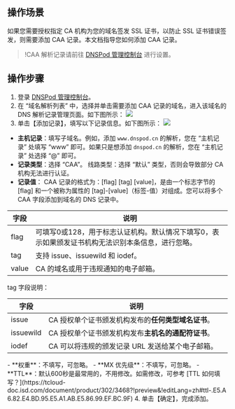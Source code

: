 ## 操作场景
如果您需要授权指定 CA 机构为您的域名签发 SSL 证书，以防止 SSL 证书错误签发，则需要添加 CAA 记录。本文档指导您如何添加 CAA 记录。
>!CAA 解析记录请前往 [DNSPod 管理控制台](https://console.dnspod.cn/dns/list) 进行设置。

## 操作步骤
1. 登录 [DNSPod 管理控制台](https://console.dnspod.cn/dns/list)。
2. 在 “域名解析列表” 中，选择并单击需要添加 CAA 记录的域名，进入该域名的 DNS 解析记录管理页面。如下图所示：
![](https://main.qcloudimg.com/raw/74d113969f06f1f2d01f58b7af0a07bf.png)
3. 单击【添加记录】，填写以下记录信息。如下图所示：
![](https://main.qcloudimg.com/raw/96a458f327c431c8e8f0988f3bb2503c.png)
 - **主机记录**：填写子域名。例如，添加 `www.dnspod.cn` 的解析，您在 “主机记录” 处填写 “www” 即可。如果只是想添加 `dnspod.cn` 的解析，您在 “主机记录” 处选择 “@” 即可。
 - **记录类型**：选择 “CAA”。
线路类型：选择 “默认” 类型，否则会导致部分 CA 机构无法进行认证。
 - **记录值**：
CAA 记录的格式为：[flag] [tag] [value]，是由一个标志字节的 [flag] 和一个被称为属性的 [tag]-[value]（标签-值）对组成。您可以将多个 CAA 字段添加到域名的 DNS 记录中。
<table>
<thead>
<tr>
<th width="10%">字段</th>
<th>说明</th>
</tr>
</thead>
<tbody><tr>
<td>flag</td>
<td>可填写0或128，用于标志认证机构。默认情况下填写0，表示如果颁发证书机构无法识别本条信息，进行忽略。</td>
</tr>
<tr>
<td>tag</td>
<td>支持 issue、issuewild 和 iodef。</td>
</tr>
<tr>
<td>value</td>
<td>CA 的域名或用于违规通知的电子邮箱。</td>
</tr>
</tbody></table>
tag 字段说明：
<table>
<thead>
<tr>
<th width="10%">字段</th>
<th>说明</th>
</tr>
</thead>
<tbody><tr>
<td>issue</td>
<td>CA 授权单个证书颁发机构发布的<b>任何类型域名证书</b>。</td>
</tr>
<tr>
<td>issuewild</td>
<td>CA 授权单个证书颁发机构发布<b>主机名的通配符证书</b>。</td>
</tr>
<tr>
<td>iodef</td>
<td>CA 可以将违规的颁发记录 URL 发送给某个电子邮箱。</td>
</tr>
</tbody></table>
 - **权重**：不填写，可忽略。
 - **MX 优先级**：不填写，可忽略。
 - **TTL**：默认600秒是最常用的，不用修改。如需修改，可参考 [TTL 如何填写？](https://tcloud-doc.isd.com/document/product/302/3468?!preview&!editLang=zh#ttl-.E5.A6.82.E4.BD.95.E5.A1.AB.E5.86.99.EF.BC.9F)
4. 单击【确定】，完成添加。


